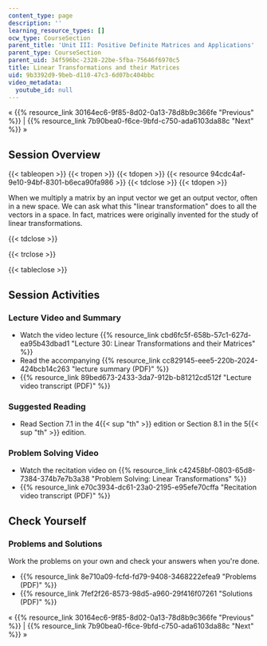 ```yaml
---
content_type: page
description: ''
learning_resource_types: []
ocw_type: CourseSection
parent_title: 'Unit III: Positive Definite Matrices and Applications'
parent_type: CourseSection
parent_uid: 34f596bc-2328-22be-5fba-75646f6970c5
title: Linear Transformations and their Matrices
uid: 9b3392d9-9beb-d110-47c3-6d07bc404bbc
video_metadata:
  youtube_id: null
---
```


« {{% resource_link 30164ec6-9f85-8d02-0a13-78d8b9c366fe "Previous" %}} | {{% resource_link 7b90bea0-f6ce-9bfd-c750-ada6103da88c "Next" %}} »

Session Overview
----------------

{{< tableopen >}}
{{< tropen >}}
{{< tdopen >}}
{{< resource 94cdc4af-9e10-94bf-8301-b6eca90fa986 >}}
{{< tdclose >}}
{{< tdopen >}}


When we multiply a matrix by an input vector we get an output vector, often in a new space. We can ask what this "linear transformation" does to all the vectors in a space. In fact, matrices were originally invented for the study of linear transformations.


{{< tdclose >}}

{{< trclose >}}

{{< tableclose >}}

Session Activities
------------------

### Lecture Video and Summary

*   Watch the video lecture {{% resource_link cbd6fc5f-658b-57c1-627d-ea95b43dbad1 "Lecture 30: Linear Transformations and their Matrices" %}}
*   Read the accompanying {{% resource_link cc829145-eee5-220b-2024-424bcb14c263 "lecture summary (PDF)" %}}
*   {{% resource_link 89bed673-2433-3da7-912b-b81212cd512f "Lecture video transcript (PDF)" %}}

### Suggested Reading

*   Read Section 7.1 in the 4{{< sup "th" >}} edition or Section 8.1 in the 5{{< sup "th" >}} edition.

### Problem Solving Video

*   Watch the recitation video on {{% resource_link c42458bf-0803-65d8-7384-374b7e7b3a38 "Problem Solving: Linear Transformations" %}}
*   {{% resource_link e70c3934-dc61-23a0-2195-e95efe70cffa "Recitation video transcript (PDF)" %}}

Check Yourself
--------------

### Problems and Solutions

Work the problems on your own and check your answers when you're done.

*   {{% resource_link 8e710a09-fcfd-fd79-9408-3468222efea9 "Problems (PDF)" %}}
*   {{% resource_link 7fef2f26-8573-98d5-a960-29f416f07261 "Solutions (PDF)" %}}

« {{% resource_link 30164ec6-9f85-8d02-0a13-78d8b9c366fe "Previous" %}} | {{% resource_link 7b90bea0-f6ce-9bfd-c750-ada6103da88c "Next" %}} »